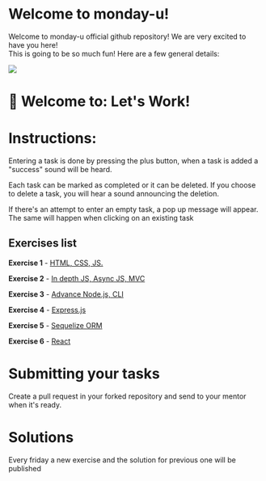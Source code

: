 # Welcome to monday-u!

Welcome to monday-u official github repository! We are very excited to have you here!  
This is going to be so much fun! Here are a few general details:

![](https://i.ytimg.com/vi/6_zFLsW7z2E/maxresdefault.jpg)

# 👋 Welcome to: Let's Work!

# Instructions:
Entering a task is done by pressing the plus button, when a task is added a "success" sound will be heard.

Each task can be marked as completed or it can be deleted. If you choose to delete a task, you will hear a sound announcing the deletion.

If there's an attempt to enter an empty task, a pop up message will appear. The same will happen when clicking on an existing task

## Exercises list

**Exercise 1** - [HTML, CSS, JS.](https://github.com/monday-u-com/monday-u-exercises/tree/main/src/ex1)

**Exercise 2** - [In depth JS, Async JS, MVC](https://github.com/monday-u-com/monday-u-exercises/tree/main/src/ex2)

**Exercise 3** - [Advance Node.js, CLI](https://github.com/monday-u-com/monday-u-exercises/tree/main/src/ex3)

**Exercise 4** - [Express.js](https://github.com/monday-u-com/monday-u-exercises/tree/main/src/ex4)

**Exercise 5** - [Sequelize ORM](https://github.com/monday-u-com/monday-u-exercises/tree/master/src/ex5)

**Exercise 6** - [React](https://github.com/monday-u-com/monday-u-exercises/tree/master/src/ex6)

# Submitting your tasks
Create a pull request in your forked repository and send to your mentor when it's ready.

# Solutions

Every friday a new exercise and the solution for previous one will be published
